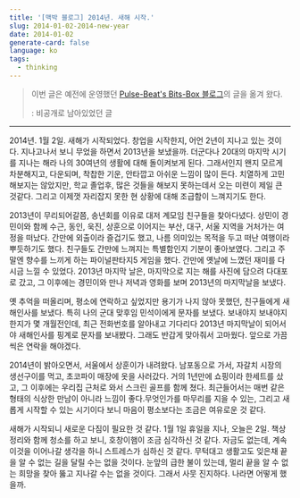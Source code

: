 ```yaml
---
title: '[맥박 블로그] 2014년. 새해 시작.'
slug: 2014-01-02-2014-new-year
date: 2014-01-02
generate-card: false
language: ko
tags:
  - thinking
---
```


> 이번 글은 예전에 운영했던 [Pulse-Beat's Bits-Box 블로그](https://pulsebeat.tistory.com/)의 글을 옮겨 왔다.
>
> : 비공개로 남아있었던 글

---

2014년. 1월 2일. 새해가 시작되었다. 창업을 시작한지, 어언 2년이 지나고 있는 것이다. 지나고나서 보니 무었을 하면서 2013년을 보냈을까. 더군다나 20대의 마지막 시기를 지나는 해라 나의 30여년의 생활에 대해 돌이켜보게 된다. 그래서인지 왠지 모르게 차분해지고, 다운되며, 착찹한 기운, 안타깝고 아쉬운 느낌이 많이 든다. 치열하게 고민해보지는 않았지만, 학교 졸업후, 많은 것들을 해보지 못하는데서 오는 미련이 제일 큰 것같다. 그리고 이제껏 자리잡지 못한 현 상황에 대해 조급함이 느껴지기도 한다.

2013년이 무리되어갈쯤, 송년회를 이유로 대저 계모임 친구들을 찾아다녔다. 상민이 경민이와 함께 수근, 동인, 욱진, 상훈으로 이어지는 부산, 대구, 서울 지역을 거처가는 여정을 떠났다. 간만에 외출이라 즐겁기도 했고, 나름 의미있는 목적을 두고 떠난 여행이라 뿌듯하기도 했다. 친구들도 간만에 느껴지는 특별함인지 기분이 좋아보였다. 그리고 주말엔 향수를 느끼게 하는 파이널판타지5 게임을 했다. 간만에 옛날에 느꼈던 재미를 다시금 느낄 수 있었다. 2013년 마지막 날은, 마지막으로 지는 해를 사진에 담으려 다대포로 갔고, 그 이후에는 경민이와 만나 저녁과 영화를 보며 2013년의 마지막날을 보냈다.

옛 추억을 떠올리며, 평소에 연락하고 싶었지만 용기가 나지 않아 못했던, 친구들에게 새해인사를 보냈다. 특히 나의 군대 맞후임 민석이에게 문자를 보냈다. 보내야지 보내야지한지가 몇 개월전인데, 최근 전화번호를 알아내고 기다리다 2013년 마지막날이 되어서야 새해인사를 핑계로 문자를 보내봤다. 그래도 반갑게 맞아줘서 고마웠다. 앞으로 가끔씩은 연락을 해야겠다.

2014년이 밝아오면서, 서울에서 상훈이가 내려왔다. 남포동으로 가서, 자갈치 시장의 생선구이를 먹고, 초코파이 매장에 옷을 사러갔다. 거의 1년만에 쇼핑이라 한세트를 샀고, 그 이후에는 우리집 근처로 와서 스크린 골프를 함께 쳤다. 최근들어서는 매번 같은 형태의 식상한 만남이 아니라 느낌이 좋다.무엇인가를 마무리를 지을 수 있는, 그리고 새롭게 시작할 수 있는 시기이다 보니 마음이 평소보다는 조금은 여유로운 것 같다.

새해가 시작되니 새로운 다짐이 필요한 것 같다. 1월 1일 휴일을 지나, 오늘은 2일. 책상정리와 함께 청소를 하고 보니, 호창이햄이 조금 심각하신 것 같다. 자금도 없는데, 계속 이것을 이어나갈 생각을 하니 스트레스가 심하신 것 같다. 무턱대고 생활고도 잊은채 끝을 알 수 없는 길을 달릴 수는 없을 것이다. 눈앞의 급한 불이 있는데, 멀리 끝을 알 수 없는 희망을 찾아 뚫고 지나갈 수는 없을 것이다. 그래서 사뭇 진지하다. 나라면 어떻게 했을까.
